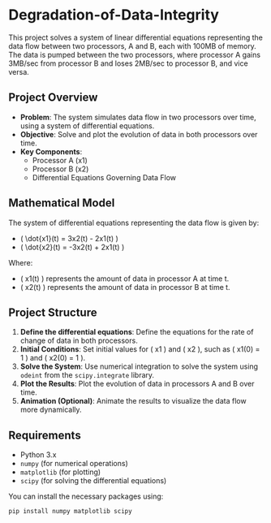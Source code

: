 # Degradation-of-Data-Integrity
This project solves a system of linear differential equations representing the data flow between two processors, A and B, each with 100MB of memory. The data is pumped between the two processors, where processor A gains 3MB/sec from processor B and loses 2MB/sec to processor B, and vice versa.

## Project Overview

- **Problem**: The system simulates data flow in two processors over time, using a system of differential equations.
- **Objective**: Solve and plot the evolution of data in both processors over time.
- **Key Components**: 
    - Processor A (x1)
    - Processor B (x2)
    - Differential Equations Governing Data Flow

## Mathematical Model

The system of differential equations representing the data flow is given by:

- \( \dot{x1}(t) = 3x2(t) - 2x1(t) \)
- \( \dot{x2}(t) = -3x2(t) + 2x1(t) \)

Where:
- \( x1(t) \) represents the amount of data in processor A at time t.
- \( x2(t) \) represents the amount of data in processor B at time t.

## Project Structure

1. **Define the differential equations**: Define the equations for the rate of change of data in both processors.
2. **Initial Conditions**: Set initial values for \( x1 \) and \( x2 \), such as \( x1(0) = 1 \) and \( x2(0) = 1 \).
3. **Solve the System**: Use numerical integration to solve the system using `odeint` from the `scipy.integrate` library.
4. **Plot the Results**: Plot the evolution of data in processors A and B over time.
5. **Animation (Optional)**: Animate the results to visualize the data flow more dynamically.

## Requirements

- Python 3.x
- `numpy` (for numerical operations)
- `matplotlib` (for plotting)
- `scipy` (for solving the differential equations)

You can install the necessary packages using:

```bash
pip install numpy matplotlib scipy
